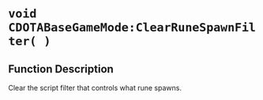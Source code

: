 # `void CDOTABaseGameMode:ClearRuneSpawnFilter( )`
## Function Description
Clear the script filter that controls what rune spawns.
